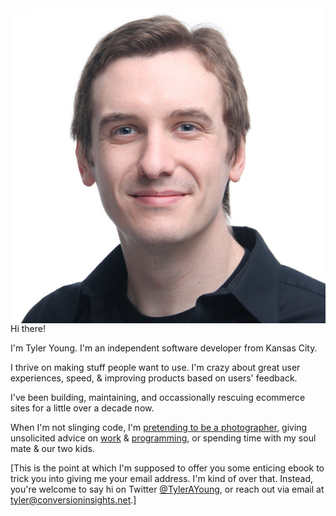 <img align="right" src="img/tyler-young.jpg" alt="Tyler Young of Conversion Insights">

Hi there!

I'm Tyler Young. I'm an independent software developer from Kansas City. 

I thrive on making stuff people want to use. I'm crazy about great user experiences, speed, & improving products based on users' feedback.

I've been building, maintaining, and occassionally rescuing ecommerce sites for a little over a decade now.   

When I'm not slinging code, I'm [pretending to be a photographer](https://tylerayoung.com/category/photography/), giving unsolicited advice on [work](https://tylerayoung.com/category/work/) & [programming](https://tylerayoung.com/category/computer-science/programming/), or spending time with my soul mate & our two kids.

\[This is the point at which I'm supposed to offer you some enticing ebook to trick you into giving me your email address. I'm kind of over that. Instead, you're welcome to say hi on Twitter [@TylerAYoung](https://twitter.com/TylerAYoung), or reach out via email at [&#116;&#121;&#108;&#101;&#114;&#064;&#099;&#111;&#110;&#118;&#101;&#114;&#115;&#105;&#111;&#110;&#105;&#110;&#115;&#105;&#103;&#104;&#116;&#115;&#046;&#110;&#101;&#116;](mailto:&#116;&#121;&#108;&#101;&#114;&#064;&#099;&#111;&#110;&#118;&#101;&#114;&#115;&#105;&#111;&#110;&#105;&#110;&#115;&#105;&#103;&#104;&#116;&#115;&#046;&#110;&#101;&#116;).\]



